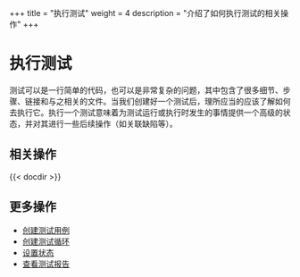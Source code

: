 +++
title = "执行测试"
weight = 4
description = "介绍了如何执行测试的相关操作"
+++

# 执行测试

测试可以是一行简单的代码，也可以是非常复杂的问题，其中包含了很多细节、步骤、链接和与之相关的文件。当我们创建好一个测试后，理所应当的应该了解如何去执行它。执行一个测试意味着为测试运行或执行时发生的事情提供一个高级的状态，并对其进行一些后续操作（如关联缺陷等）。

## 相关操作

{{< docdir >}}

## 更多操作

- [创建测试用例](../case-management/create-case)
- [创建测试循环](../test-plan/create-cycle)
- [设置状态](../setting/status)
- [查看测试报告](../test-report/)